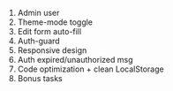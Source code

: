 1. Admin user
2. Theme-mode toggle 
3. Edit form auto-fill  
4. Auth-guard
7. Responsive design
5. Auth expired/unauthorized msg
6. Code optimization + clean LocalStorage
8. Bonus tasks 